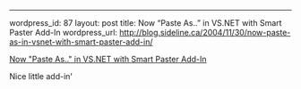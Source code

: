 --- 
wordpress_id: 87
layout: post
title: Now &#8220;Paste As..&#8221; in VS.NET with Smart Paster Add-In
wordpress_url: http://blog.sideline.ca/2004/11/30/now-paste-as-in-vsnet-with-smart-paster-add-in/

<p><a href="http://weblogs.asp.net/Alex_Papadimoulis/archive/2004/05/21/136810.aspx">Now "Paste As.." in VS.NET with Smart Paster Add-In</a></p><p>Nice little add-in'</p><p><em></em></p>
